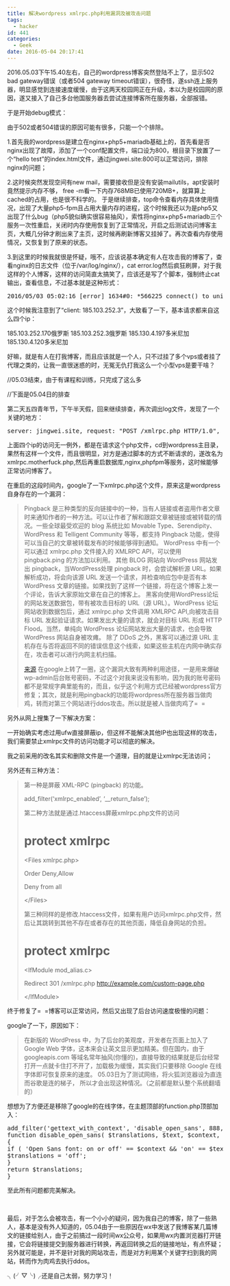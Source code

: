 ```yaml
---
title: 解决wordpress xmlrpc.php利用漏洞及被攻击问题
tags:
  - hacker
id: 441
categories:
  - Geek
date: 2016-05-04 20:17:41
---
```


2016.05.03下午15.40左右，自己的wordpress博客突然登陆不上了，显示502 bad gateway错误（或者504 gateway timeout错误），很奇怪，遂ssh连上服务器，明显感觉到连接速度缓慢，由于这两天校园网正在升级，本以为是校园网的原因，遂又接入了自己多台他国服务器去尝试连接博客所在服务器，全部报错。

于是开始debug模式：

由于502或者504错误的原因可能有很多，只能一个个排除。

1.首先我的wordpress是建立在nginx+php5+mariadb基础上的，首先看是否nginx出现了故障，添加了一个conf配置文件，端口设为800，根目录下放置了一个“hello test”的index.html文件，通过jingwei.site:800可以正常访问，排除nginx的问题；

2.这时候突然发现空间有new mail，需要接收但是没有安装mailutils，apt安装时竟然提示内存不够，
free -m看一下内存768MB已使用720MB+，就算算上cached的占用，也是很不科学的。
于是继续排查，top命令查看内存具体使用情况，出现了大量php5-fpm且占用大量内存的进程，这个时候我还以为是php5又出现了什么bug（php5貌似确实很容易抽风），索性将nginx+php5+mariadb三个服务一次性重启，关闭时内存使用恢复到了正常情况，开启之后测试访问博客主页，大概几分钟才刷出来了主页，这时候再刷新博客又挂掉了。再次查看内存使用情况，又恢复到了原来的状态。

3.到这里的时候我就很是怀疑，哦不，应该说基本确定有人在攻击我的博客了，查看nginx的日志文件（位于/var/log/nginx/），cat error.log然后疯狂刷屏，对于我这样的个人博客，这样的访问简直太搞笑了，应该还是写了个脚本，强制终止cat输出，查看信息，不过基本就是这种形式：
<pre class="lang:sh decode:true">2016/05/03 05:02:16 [error] 1634#0: *566225 connect() to unix:///home/wordpress/phpfpm.sock failed (11: Resource temporarily unavailable) while connecting to upstream, client: 185.103.252.3, server: jingwei.site, request: "POST /xmlrpc.php HTTP/1.0", upstream: "fastcgi://unix:///home/wordpress/phpfpm.sock:", host: "45.32.249.139"</pre>
这个时候我注意到了“client: 185.103.252.3”，大致看了一下，基本请求都来自这么四个ip：

185.103.252.170俄罗斯
185.103.252.3俄罗斯
185.130.4.197多米尼加
185.130.4.120多米尼加

好嘛，就是有人在打我博客，而且应该就是一个人，只不过挂了多个vps或者挂了代理之类的，让我一直很迷惑的时，无冤无仇打我这么一个小型vps是要干啥？

//05.03结束，由于有课程和训练，只完成了这么多

//下面是05.04日的排查

第二天五四青年节，下午半天假，回来继续排查，再次调出log文件，发现了一个关键的地方：
<pre class="lang:sh decode:true">server: jingwei.site, request: "POST /xmlrpc.php HTTP/1.0",</pre>
上面四个ip的访问无一例外，都是在请求这个php文件，cd到wordpress主目录，果然有这样一个文件，而且很明显，对方是通过脚本的方式不断请求的，遂改名为xmlrpc.motherfuck.php,然后再重启数据库,nginx,phpfpm等服务，这时候能够正常访问博客了。

在重启的这段时间内，google了一下xmlrpc.php这个文件，原来这是wordpress自身存在的一个漏洞：
> Pingback 是三种类型的反向链接中的一种，当有人链接或者盗用作者文章时来通知作者的一种方法。可以让作者了解和跟踪文章被链接或被转载的情况。一些全球最受欢迎的 blog 系统比如 Movable Type、Serendipity、WordPress 和 Telligent Community 等等，都支持 Pingback 功能，使得可以当自己的文章被转载发布的时候能够得到通知。 WordPress 中有一个可以通过 xmlrpc.php 文件接入的 XMLRPC API，可以使用 pingback.ping 的方法加以利用。 其他 BLOG 网站向 WordPress 网站发出 pingback，当WordPress处理 pingback 时，会尝试解析源 URL。如果解析成功，将会向该源 URL 发送一个请求，并检查响应包中是否有本 WordPress 文章的链接。如果找到了这样一个链接，将在这个博客上发一个评论，告诉大家原始文章在自己的博客上。 黑客向使用WordPress论坛的网站发送数据包，带有被攻击目标的 URL（源 URL）。WordPress 论坛网站收到数据包后，通过 xmlrpc.php 文件调用 XMLRPC API,向被攻击目标 URL 发起验证请求。如果发出大量的请求，就会对目标 URL 形成 HTTP Flood。当然，单纯向 WordPress 论坛网站发出大量的请求，也会导致 WordPress 网站自身被攻瘫。 除了 DDoS 之外，黑客可以通过源 URL 主机存在与否将返回不同的错误信息这个线索，如果这些主机在内网中确实存在，攻击者可以进行内网主机扫描。
> 
> 
> [来源](http://yusi123.com/3764.html)
在google上转了一圈，这个漏洞大致有两种利用途径，一是用来爆破wp-admin后台账号密码，不过这个对我来说没有影响，因为我的账号密码都不是常规字典里能有的，而且，似乎这个利用方式已经被wordpress官方修复；其次，就是利用pingback的功能将wordpress所在服务器当做肉鸡，转而对第三个网站进行ddos攻击。所以就是被人当做肉鸡了=  =

另外从网上搜集了一下解决方案：

一开始确实考虑过用ufw直接屏蔽ip，但这样不能解决其他IP也出现这样的攻击，我们需要禁止xmlrpc文件的访问功能才可以彻底的解决。

我之前采用的改名其实和删除文件是一个道理，目的就是让xmlrpc无法访问；

另外还有三种方法：
> 第一种是屏蔽 XML-RPC (pingback) 的功能。
> 
> <div>
> 
> 
> add_filter(‘xmlrpc_enabled’, ‘__return_false’);
> 
> 
> </div>
> 
> 第二种方法就是通过.htaccess屏蔽xmlrpc.php文件的访问
> 
> <div>
> 
> <div>
> 
> 
> # protect xmlrpc
> 
> 
> &lt;Files xmlrpc.php&gt;
> 
> 
> Order Deny,Allow
> 
> 
> Deny from all
> 
> 
> &lt;/Files&gt;
> 
> 
> </div>
> 
> </div>
> 
> 第三种同样的是修改.htaccess文件，如果有用户访问xmlrpc.php文件，然后让其跳转到其他不存在或者存在的其他页面，降低自身网站的负担。
> 
> <div>
> 
> <div>
> 
> 
> # protect xmlrpc
> 
> 
> &lt;IfModule mod_alias.c&gt;
> 
> 
> Redirect 301 /xmlrpc.php http://example.com/custom-page.php
> 
> 
> &lt;/IfModule&gt;
> 
> 
> </div>
> 
> </div>
终于修复了=  =博客可以正常访问，然后又出现了后台访问速度极慢的问题：

google了一下，原因如下：
> 在新版的 WordPress 中，为了后台的美观度，开发者在页面上加入了 Google Web 字体，这本来会让英文显示更加精美。但在国内，由于 googleapis.com 等域名常年抽风(你懂的)，直接导致的结果就是后台经常打开一点就卡住打不开了，加载极为缓慢，其实我们只要移除 Google 在线字体即可恢复原来的速度。
05.03日为了测试网络，将火狐浏览器设为直连而谷歌是连的梯子， 所以才会出现这种情况。（之前都是默认整个系统翻墙的）

想想为了方便还是移除了google的在线字体，在主题顶部的function.php顶部加入：
<pre class="lang:php decode:true ">add_filter('gettext_with_context', 'disable_open_sans', 888, 4 );
function disable_open_sans( $translations, $text, $context, $domain )
{
if ( 'Open Sans font: on or off' == $context &amp;&amp; 'on' == $text ) {
$translations = 'off';
}
return $translations;
}</pre>
至此所有问题都完美解决。

&nbsp;

最后，对于怎么会被攻击，有一个小小的疑问，因为我自己的博客，除了一些熟人，基本是没有外人知道的，05.04由于一些原因在wx中发送了我博客某几篇博文的链接给别人，由于之前搞过一段时间wx公众号，如果用wx内置浏览器打开链接，它会将链接提交到服务器进行转换，再返回转换之后的链接地址，有点怀疑；另外就可能是，并不是针对我的网站攻击，而是对方利用某个关键字扫到我的网站，转而作为肉鸡去执行ddos。

╮(╯▽╰)╭还是自己太弱，努力学习！